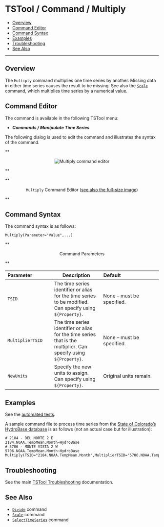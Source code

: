 # TSTool / Command / Multiply #

*   [Overview](#overview)
*   [Command Editor](#command-editor)
*   [Command Syntax](#command-syntax)
*   [Examples](#examples)
*   [Troubleshooting](#troubleshooting)
*   [See Also](#see-also)

-------------------------

## Overview ##

The `Multiply` command multiplies one time series by another.
Missing data in either time series causes the result to be missing.
See also the [`Scale`](../Scale/Scale.md) command, which multiplies time series by a numerical value.  

## Command Editor ##

The command is available in the following TSTool menu:

*   ***Commands / Manipulate Time Series***

The following dialog is used to edit the command and illustrates the syntax of the command.

**<p style="text-align: center;">
![Multiply command editor](Multiply.png)
</p>**

**<p style="text-align: center;">
`Multiply` Command Editor (<a href="../Multiply.png">see also the full-size image</a>)
</p>**

## Command Syntax ##

The command syntax is as follows:

```text
Multiply(Parameter="Value",...)
```
**<p style="text-align: center;">
Command Parameters
</p>**

|**Parameter**&nbsp;&nbsp;&nbsp;&nbsp;&nbsp;&nbsp;&nbsp;&nbsp;&nbsp;&nbsp;&nbsp;&nbsp;&nbsp;|**Description**|**Default**&nbsp;&nbsp;&nbsp;&nbsp;&nbsp;&nbsp;&nbsp;&nbsp;&nbsp;&nbsp;&nbsp;&nbsp;&nbsp;&nbsp;&nbsp;&nbsp;&nbsp;&nbsp;&nbsp;&nbsp;&nbsp;&nbsp;&nbsp;&nbsp;&nbsp;&nbsp;&nbsp;|
|--------------|-----------------|-----------------|
|`TSID`|The time series identifier or alias for the time series to be modified.  Can specify using `${Property}`.|None – must be specified.|
|`MultiplierTSID`|The time series identifier or alias for the time series that is the multiplier.  Can specify using `${Property}`.|None – must be specified.|
|`NewUnits`|Specify the new units to assign.  Can specify using `${Property}`.|Original units remain.|

## Examples ##

See the [automated tests](https://github.com/OpenCDSS/cdss-app-tstool-test/tree/master/test/commands/Multiply).

A sample command file to process time series from the [State of Colorado’s HydroBase database](../../datastore-ref/CO-HydroBase/CO-HydroBase.md)
is as follows (not an actual case but for illustration):

```text
# 2184 - DEL NORTE 2 E
2184.NOAA.TempMean.Month~HydroBase
# 5706 - MONTE VISTA 2 W
5706.NOAA.TempMean.Month~HydroBase
Multiply(TSID="2184.NOAA.TempMean.Month",MultiplierTSID="5706.NOAA.TempMean.Month")
```
## Troubleshooting ##

See the main [TSTool Troubleshooting](../../troubleshooting/troubleshooting.md) documentation.

## See Also ##

*   [`Divide`](../Divide/Divide.md) command
*   [`Scale`](../Scale/Scale.md) command
*   [`SelectTimeSeries`](../SelectTimeSeries/SelectTimeSeries.md) command
